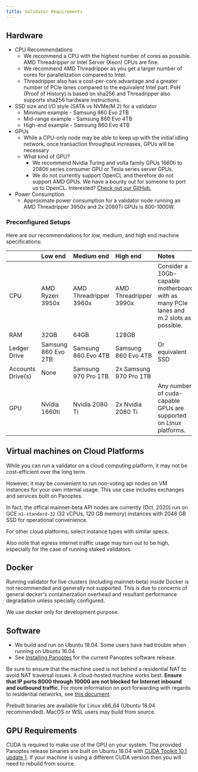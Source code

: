 ```yaml
---
title: Validator Requirements
---
```


## Hardware

- CPU Recommendations
  - We recommend a CPU with the highest number of cores as possible. AMD Threadripper or Intel Server \(Xeon\) CPUs are fine.
  - We recommend AMD Threadripper as you get a larger number of cores for parallelization compared to Intel.
  - Threadripper also has a cost-per-core advantage and a greater number of PCIe lanes compared to the equivalent Intel part. PoH \(Proof of History\) is based on sha256 and Threadripper also supports sha256 hardware instructions.
- SSD size and I/O style \(SATA vs NVMe/M.2\) for a validator
  - Minimum example - Samsung 860 Evo 2TB
  - Mid-range example - Samsung 860 Evo 4TB
  - High-end example - Samsung 860 Evo 4TB
- GPUs
  - While a CPU-only node may be able to keep up with the initial idling network, once transaction throughput increases, GPUs will be necessary
  - What kind of GPU?
    - We recommend Nvidia Turing and volta family GPUs 1660ti to 2080ti series consumer GPU or Tesla series server GPUs.
    - We do not currently support OpenCL and therefore do not support AMD GPUs. We have a bounty out for someone to port us to OpenCL. Interested? [Check out our GitHub.](https://github.com/solana-labs/solana)
- Power Consumption
  - Approximate power consumption for a validator node running an AMD Threadripper 3950x and 2x 2080Ti GPUs is 800-1000W.

### Preconfigured Setups

Here are our recommendations for low, medium, and high end machine specifications:

|                     | Low end                                               | Medium end             | High end               | Notes                                                                                  |
| :------------------ | :---------------------------------------------------- | :--------------------- | :--------------------- | :------------------------------------------------------------------------------------- |
| CPU                 | AMD Ryzen 3950x                                       | AMD Threadripper 3960x | AMD Threadripper 3990x | Consider a 10Gb-capable motherboard with as many PCIe lanes and m.2 slots as possible. |
| RAM                 | 32GB                                                  | 64GB                   | 128GB                  |                                                                                        |
| Ledger Drive        | Samsung 860 Evo 2TB                                   | Samsung 860 Evo 4TB    | Samsung 860 Evo 4TB    | Or equivalent SSD                                                                      |
| Accounts Drive\(s\) | None                                                  | Samsung 970 Pro 1TB    | 2x Samsung 970 Pro 1TB |                                                                                        |
| GPU                 | Nvidia 1660ti                                         | Nvidia 2080 Ti         | 2x Nvidia 2080 Ti      | Any number of cuda-capable GPUs are supported on Linux platforms.                      |

## Virtual machines on Cloud Platforms

While you can run a validator on a cloud computing platform, it may not
be cost-efficient over the long term.

However, it may be convenient to run non-voting api nodes on VM instances for
your own internal usage. This use case includes exchanges and services built on
Panoptes.

In fact, the offical mainnet-beta API nodes are currently (Oct. 2020) run on GCE
`n1-standard-32` (32 vCPUs, 120 GB memory) instances with 2048 GB SSD for
operational convenience.

For other cloud platforms, select instance types with similar specs.

Also note that egress internet traffic usage may turn out to be high,
especially for the case of running staked validators.

## Docker

Running validator for live clusters (including mainnet-beta) inside Docker is
not recommended and generally not supported. This is due to concerns of general
docker's containerzation overhead and resultant performance degradation unless
specially configured.

We use docker only for development purpose.

## Software

- We build and run on Ubuntu 18.04. Some users have had trouble when running on Ubuntu 16.04
- See [Installing Panoptes](../cli/install-solana-cli-tools.md) for the current Panoptes software release.

Be sure to ensure that the machine used is not behind a residential NAT to avoid
NAT traversal issues. A cloud-hosted machine works best. **Ensure that IP ports 8000 through 10000 are not blocked for Internet inbound and outbound traffic.**
For more information on port forwarding with regards to residential networks,
see [this document](http://www.mcs.sdsmt.edu/lpyeatt/courses/314/PortForwardingSetup.pdf).

Prebuilt binaries are available for Linux x86_64 \(Ubuntu 18.04 recommended\).
MacOS or WSL users may build from source.

## GPU Requirements

CUDA is required to make use of the GPU on your system. The provided Panoptes
release binaries are built on Ubuntu 18.04 with [CUDA Toolkit 10.1 update 1](https://developer.nvidia.com/cuda-toolkit-archive). If your machine is using
a different CUDA version then you will need to rebuild from source.
